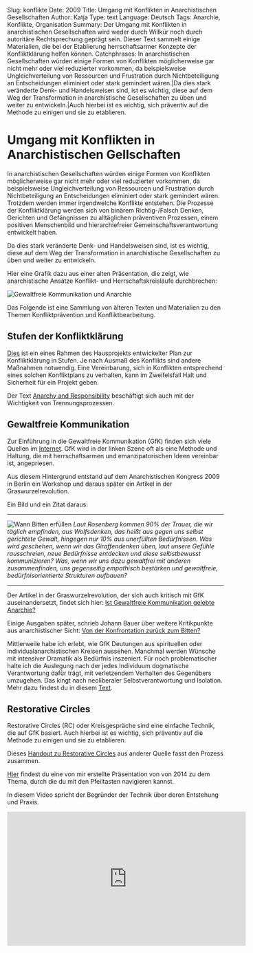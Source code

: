 Slug: konflikte
Date: 2009
Title: Umgang mit Konflikten in Anarchistischen Gesellschaften
Author: Katja
Type: text
Language: Deutsch
Tags: Anarchie, Konflikte, Organisation
Summary: Der Umgang mit Konflikten in anarchistischen Gesellschaften wird weder durch Willkür noch durch autoritäre Rechtsprechung geprägt sein. Dieser Text sammelt einige Materialien, die bei der Etablierung herrschaftsarmer Konzepte der Konfliktklärung helfen können.
Catchphrases: In anarchistischen Gesellschaften würden einige Formen von Konflikten möglicherweise gar nicht mehr oder viel reduzierter vorkommen, da beispielsweise Ungleichverteilung von Ressourcen und Frustration durch Nichtbeteiligung an Entscheidungen eliminiert oder stark gemindert wären.|Da dies stark veränderte Denk- und Handelsweisen sind, ist es wichtig, diese auf dem Weg der Transformation in anarchistische Gesellschaften zu üben und weiter zu entwickeln.|Auch hierbei ist es wichtig, sich präventiv auf die Methode zu einigen und sie zu etablieren.

# Umgang mit Konflikten in Anarchistischen Gellschaften

In anarchistischen Gesellschaften würden einige Formen von Konflikten möglicherweise gar nicht mehr oder viel reduzierter vorkommen, da beispielsweise Ungleichverteilung von Ressourcen und Frustration durch Nichtbeteiligung an Entscheidungen eliminiert oder stark gemindert wären. Trotzdem werden immer irgendwelche Konflikte entstehen. Die Prozesse der Konfliktklärung werden sich von binärem Richtig-/Falsch Denken, Gerichten und Gefängnissen zu alltäglichen präventiven Prozessen, einem positiven Menschenbild und hierarchiefreier Gemeinschaftsverantwortung entwickelt haben.

Da dies stark veränderte Denk- und Handelsweisen sind, ist es wichtig, diese auf dem Weg der Transformation in anarchistische Gesellschaften zu üben und weiter zu entwickeln.

Hier eine Grafik dazu aus einer alten Präsentation, die zeigt, wie anarchistische Ansätze Konflikt- und Herrschaftskreisläufe durchbrechen:

<img src="/images/a_gfk.jpg" alt="Gewaltfreie Kommunikation und Anarchie">

Das Folgende ist eine Sammlung von älteren Texten und Materialien zu den Themen Konfliktprävention und Konfliktbearbeitung.

## Stufen der Konfliktklärung

<a href="/documents/konfliktklaerung.pdf" target="__blank">Dies</a> ist ein eines Rahmen des Hausprojekts entwickelter Plan zur Konfliktklärung in Stufen. Je nach Ausmaß des Konflikts sind andere Maßnahmen notwendig. Eine Vereinbarung, sich in Konflikten entsprechend eines solchen Konfliktplans zu verhalten, kann im Zweifelsfall Halt und Sicherheit für ein Projekt geben.

Der Text [Anarchy and Responsibility](/texte/responsibility) beschäftigt sich auch mit der Wichtigkeit von Trennungsprozessen.

## Gewaltfreie Kommunikation

Zur Einführung in die Gewaltfreie Kommunikation (GfK) finden sich viele Quellen im <a href="https://de.wikipedia.org/wiki/Gewaltfreie_Kommunikation" target="__blank">Internet</a>. GfK wird in der linken Szene oft als eine Methode und Haltung, die mit herrschaftsarmen und emanzipatorischen Ideen vereinbar ist, angepriesen.

Aus diesem Hintergrund entstand auf dem Anarchistischen Kongress 2009 in Berlin ein Workshop und daraus später ein Artikel in der Graswurzelrevolution.

Ein Bild und ein Zitat daraus:

---

<img src="/images/bittecheck.png" alt="Wann Bitten erfüllen">

<cite>
Laut Rosenberg kommen 90% der Trauer, die wir täglich empfinden, aus
Wolfsdenken, das heißt aus gegen uns selbst gerichtete Gewalt, hingegen nur
10% aus unerfüllten Bedürfnissen. Was wird geschehen, wenn wir das
Giraffendenken üben, laut unsere Gefühle rausschreien, neue Bedürfnisse
entdecken und diese selbstbewusst kommunizieren? Was, wenn wir uns dazu
gewaltfrei mit anderen zusammenfinden, uns gegenseitig empathisch bestärken
und gewaltfreie, bedürfnisorientierte Strukturen aufbauen?
</cite>

---

Der Artikel in der Graswurzelrevolution, der sich auch kritisch mit GfK auseinandersetzt, findet sich hier: <a href="http://www.graswurzel.net/341/gfk.shtml" target="__blank">Ist Gewaltfreie Kommunikation gelebte Anarchie?</a>

Einige Ausgaben später, schrieb Johann Bauer über weitere Kritikpunkte aus anarchistischer Sicht: <a href="http://www.graswurzel.net/345/gfk.shtml" target="__blank">Von der Konfrontation zurück zum Bitten?</a>

Mittlerweile habe ich erlebt, wie GfK Deutungen aus spirituellen oder individualanarchistischen Kreisen aussehen. Manchmal werden Wünsche mit intensiver Dramatik als Bedürfnis inszeniert. Für noch problematischer halte ich die Auslegung nach der jedes Individuum dogmatische Verantwortung dafür trägt, mit verletzendem Verhalten des Gegenübers umzugehen. Das kingt nach neoliberaler Selbstverantwortung und Isolation. Mehr dazu findest du in diesem [Text](/texte/eso).


## Restorative Circles

Restorative Circles (RC) oder Kreisgespräche sind eine einfache Technik, die auf GfK basiert. Auch hierbei ist es wichtig, sich präventiv auf die Methode zu einigen und sie zu etablieren.

Dieses <a href="/documents/rc-handout.pdf" target="__blank">Handout zu Restorative Circles</a> aus anderer Quelle fasst den Prozess zusammen.

<a href="/documents/kreis_gespraeche_2.svg" target="__blank">Hier</a> findest du eine von mir erstellte Präsentation von von 2014 zu dem Thema, durch die du mit den Pfeiltasten navigieren kannst.

In diesem Video spricht der Begründer der Technik über deren Entstehung und Praxis.

<iframe src="https://player.vimeo.com/video/7938621?portrait=0" width="555" height="312" frameborder="0" webkitallowfullscreen mozallowfullscreen allowfullscreen></iframe>

